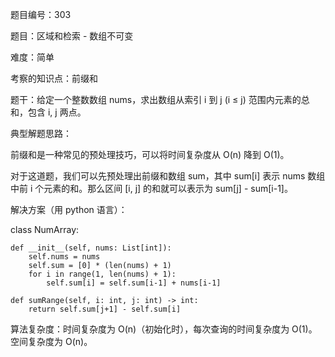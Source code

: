 题目编号：303

题目：区域和检索 - 数组不可变

难度：简单

考察的知识点：前缀和

题干：给定一个整数数组 nums，求出数组从索引 i 到 j (i ≤ j) 范围内元素的总和，包含 i, j 两点。

典型解题思路：

前缀和是一种常见的预处理技巧，可以将时间复杂度从 O(n) 降到 O(1)。

对于这道题，我们可以先预处理出前缀和数组 sum，其中 sum[i] 表示 nums 数组中前 i 个元素的和。那么区间 [i, j] 的和就可以表示为 sum[j] - sum[i-1]。

解决方案（用 python 语言）：

class NumArray:

    def __init__(self, nums: List[int]):
        self.nums = nums
        self.sum = [0] * (len(nums) + 1)
        for i in range(1, len(nums) + 1):
            self.sum[i] = self.sum[i-1] + nums[i-1]

    def sumRange(self, i: int, j: int) -> int:
        return self.sum[j+1] - self.sum[i]

算法复杂度：时间复杂度为 O(n)（初始化时），每次查询的时间复杂度为 O(1)。空间复杂度为 O(n)。
